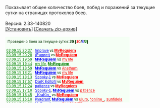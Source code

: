 Показывает общее количество боев, побед и поражений за текущие сутки на страницax протоколов боев.
<br>
<br>
Версия: 2.33-140820
<br>
[[Установить]](https://raw.githubusercontent.com/MyRequiem/comfortablePlayingInGW/master/separatedScripts/CountBattles/countBattles.user.js) [[Скачать zip-архив]](https://raw.githubusercontent.com/MyRequiem/comfortablePlayingInGW/master/separatedScripts/CountBattles/countBattles.user.js.zip)
<br>
<br>
![CountBattles](https://raw.githubusercontent.com/MyRequiem/comfortablePlayingInGW/master/imgs/CountBattles/screen.png)
<br>

